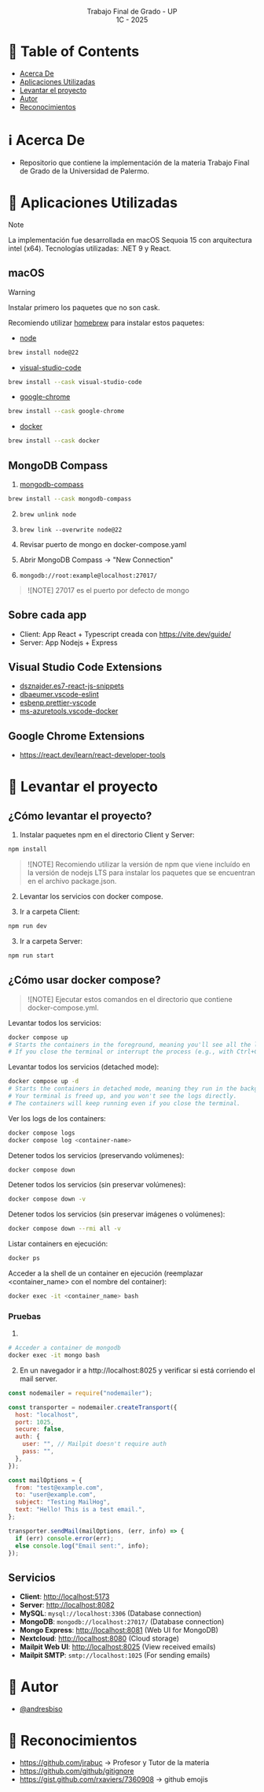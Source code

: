 <p align="center">
    Trabajo Final de Grado - UP
    <br>
    1C - 2025
    <br>
</p>

# :pencil: Table of Contents

- [Acerca De](#about)
- [Aplicaciones Utilizadas](#applications)
- [Levantar el proyecto ](#run_project)
- [Autor](#author)
- [Reconocimientos](#acknowledgement)

# :information_source: Acerca De <a name = "about"></a>

- Repositorio que contiene la implementación de la materia Trabajo Final de Grado de la Universidad de Palermo.

# :hammer: Aplicaciones Utilizadas <a name = "applications"></a>

> [!NOTE]  
> La implementación fue desarrollada en macOS Sequoia 15 con arquitectura intel (x64).
> Tecnologías utilizadas: .NET 9 y React.

## macOS

> [!WARNING]  
> Instalar primero los paquetes que no son cask.

Recomiendo utilizar [homebrew](https://brew.sh/) para instalar estos paquetes:

- [node](https://formulae.brew.sh/formula/node@22)

```bash
brew install node@22
```

- [visual-studio-code](https://formulae.brew.sh/cask/visual-studio-code#default)

```bash
brew install --cask visual-studio-code
```

- [google-chrome](https://formulae.brew.sh/cask/google-chrome#default)

```bash
brew install --cask google-chrome
```

- [docker](https://formulae.brew.sh/cask/docker#default)

```bash
brew install --cask docker
```

## MongoDB Compass

1. [mongodb-compass](https://formulae.brew.sh/cask/mongodb-compass#default)

```bash
brew install --cask mongodb-compass
```

2. `brew unlink node`

3. `brew link --overwrite node@22`

4. Revisar puerto de mongo en docker-compose.yaml

5. Abrir MongoDB Compass -> "New Connection"

6. `mongodb://root:example@localhost:27017/`

> ![NOTE]
> 27017 es el puerto por defecto de mongo

## Sobre cada app

- Client: App React + Typescript creada con https://vite.dev/guide/
- Server: App Nodejs + Express

## Visual Studio Code Extensions

- [dsznajder.es7-react-js-snippets](https://marketplace.visualstudio.com/items?itemName=dsznajder.es7-react-js-snippets)
- [dbaeumer.vscode-eslint](https://marketplace.visualstudio.com/items?itemName=dbaeumer.vscode-eslint)
- [esbenp.prettier-vscode](https://marketplace.visualstudio.com/items?itemName=esbenp.prettier-vscode)
- [ms-azuretools.vscode-docker](https://marketplace.visualstudio.com/items?itemName=ms-azuretools.vscode-docker)

## Google Chrome Extensions

- https://react.dev/learn/react-developer-tools

# :hammer: Levantar el proyecto <a name = "run_project"></a>

## ¿Cómo levantar el proyecto?

1. Instalar paquetes npm en el directorio Client y Server:

```bash
npm install
```

> ![NOTE]
> Recomiendo utilizar la versión de npm que viene incluído en la versión de nodejs LTS para instalar los paquetes que se encuentran en el archivo package.json.

2. Levantar los servicios con docker compose.

3. Ir a carpeta Client:

```bash
npm run dev
```

3. Ir a carpeta Server:

```bash
npm run start
```

## ¿Cómo usar docker compose?

> ![NOTE]
> Ejecutar estos comandos en el directorio que contiene docker-compose.yml.

Levantar todos los servicios:

```bash
docker compose up
# Starts the containers in the foreground, meaning you'll see all the logs and output on your terminal.
# If you close the terminal or interrupt the process (e.g., with Ctrl+C), the containers will stop.
```

Levantar todos los servicios (detached mode):

```bash
docker compose up -d
# Starts the containers in detached mode, meaning they run in the background.
# Your terminal is freed up, and you won't see the logs directly.
# The containers will keep running even if you close the terminal.
```

Ver los logs de los containers:

```bash
docker compose logs
docker compose log <container-name>
```

Detener todos los servicios (preservando volúmenes):

```bash
docker compose down
```

Detener todos los servicios (sin preservar volúmenes):

```bash
docker compose down -v
```

Detener todos los servicios (sin preservar imágenes o volúmenes):

```bash
docker compose down --rmi all -v
```

Listar containers en ejecución:

```bash
docker ps
```

Acceder a la shell de un container en ejecución (reemplazar <container_name> con el nombre del container):

```bash
docker exec -it <container_name> bash
```

### Pruebas

1.

```bash
# Acceder a container de mongodb
docker exec -it mongo bash
```

2. En un navegador ir a http://localhost:8025 y verificar si está corriendo el mail server.

```javascript
const nodemailer = require("nodemailer");

const transporter = nodemailer.createTransport({
  host: "localhost",
  port: 1025,
  secure: false,
  auth: {
    user: "", // Mailpit doesn't require auth
    pass: "",
  },
});

const mailOptions = {
  from: "test@example.com",
  to: "user@example.com",
  subject: "Testing MailHog",
  text: "Hello! This is a test email.",
};

transporter.sendMail(mailOptions, (err, info) => {
  if (err) console.error(err);
  else console.log("Email sent:", info);
});
```

## Servicios

- **Client**: [http://localhost:5173](http://localhost:8083)
- **Server**: [http://localhost:8082](http://localhost:8082)
- **MySQL**: `mysql://localhost:3306` (Database connection)
- **MongoDB**: `mongodb://localhost:27017/` (Database connection)
- **Mongo Express**: [http://localhost:8081](http://localhost:8081) (Web UI for MongoDB)
- **Nextcloud**: [http://localhost:8080](http://localhost:8080) (Cloud storage)
- **Mailpit Web UI**: [http://localhost:8025](http://localhost:8025) (View received emails)
- **Mailpit SMTP**: `smtp://localhost:1025` (For sending emails)

# :speech_balloon: Autor <a name = "author"></a>

- [@andresbiso](https://github.com/andresbiso)

# :tada: Reconocimientos <a name = "acknowledgement"></a>

- https://github.com/jrabuc -> Profesor y Tutor de la materia
- https://github.com/github/gitignore
- https://gist.github.com/rxaviers/7360908 -> github emojis

```

```
